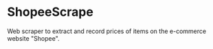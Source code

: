 # ShopeeScrape
Web scraper to extract and record prices of items on the e-commerce website "Shopee".
